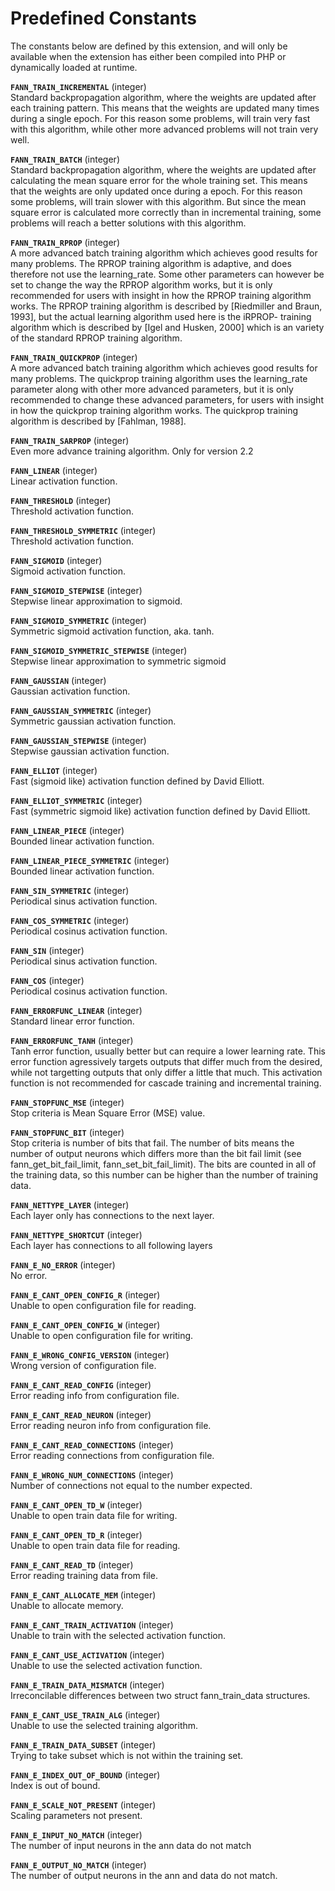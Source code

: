 Predefined Constants
====================

The constants below are defined by this extension, and will only be
available when the extension has either been compiled into PHP or
dynamically loaded at runtime.

**`FANN_TRAIN_INCREMENTAL`** (<span class="type">integer</span>)  
<span class="simpara"> Standard backpropagation algorithm, where the
weights are updated after each training pattern. This means that the
weights are updated many times during a single epoch. For this reason
some problems, will train very fast with this algorithm, while other
more advanced problems will not train very well. </span>

**`FANN_TRAIN_BATCH`** (<span class="type">integer</span>)  
<span class="simpara"> Standard backpropagation algorithm, where the
weights are updated after calculating the mean square error for the
whole training set. This means that the weights are only updated once
during a epoch. For this reason some problems, will train slower with
this algorithm. But since the mean square error is calculated more
correctly than in incremental training, some problems will reach a
better solutions with this algorithm. </span>

**`FANN_TRAIN_RPROP`** (<span class="type">integer</span>)  
<span class="simpara"> A more advanced batch training algorithm which
achieves good results for many problems. The RPROP training algorithm is
adaptive, and does therefore not use the learning\_rate. Some other
parameters can however be set to change the way the RPROP algorithm
works, but it is only recommended for users with insight in how the
RPROP training algorithm works. The RPROP training algorithm is
described by \[Riedmiller and Braun, 1993\], but the actual learning
algorithm used here is the iRPROP- training algorithm which is described
by \[Igel and Husken, 2000\] which is an variety of the standard RPROP
training algorithm. </span>

**`FANN_TRAIN_QUICKPROP`** (<span class="type">integer</span>)  
<span class="simpara"> A more advanced batch training algorithm which
achieves good results for many problems. The quickprop training
algorithm uses the learning\_rate parameter along with other more
advanced parameters, but it is only recommended to change these advanced
parameters, for users with insight in how the quickprop training
algorithm works. The quickprop training algorithm is described by
\[Fahlman, 1988\]. </span>

**`FANN_TRAIN_SARPROP`** (<span class="type">integer</span>)  
<span class="simpara"> Even more advance training algorithm. Only for
version 2.2 </span>

<!-- -->

**`FANN_LINEAR`** (<span class="type">integer</span>)  
<span class="simpara"> Linear activation function. </span>

**`FANN_THRESHOLD`** (<span class="type">integer</span>)  
<span class="simpara"> Threshold activation function. </span>

**`FANN_THRESHOLD_SYMMETRIC`** (<span class="type">integer</span>)  
<span class="simpara"> Threshold activation function. </span>

**`FANN_SIGMOID`** (<span class="type">integer</span>)  
<span class="simpara"> Sigmoid activation function. </span>

**`FANN_SIGMOID_STEPWISE`** (<span class="type">integer</span>)  
<span class="simpara"> Stepwise linear approximation to sigmoid. </span>

**`FANN_SIGMOID_SYMMETRIC`** (<span class="type">integer</span>)  
<span class="simpara"> Symmetric sigmoid activation function, aka. tanh.
</span>

**`FANN_SIGMOID_SYMMETRIC_STEPWISE`** (<span class="type">integer</span>)  
<span class="simpara"> Stepwise linear approximation to symmetric
sigmoid </span>

**`FANN_GAUSSIAN`** (<span class="type">integer</span>)  
<span class="simpara"> Gaussian activation function. </span>

**`FANN_GAUSSIAN_SYMMETRIC`** (<span class="type">integer</span>)  
<span class="simpara"> Symmetric gaussian activation function. </span>

**`FANN_GAUSSIAN_STEPWISE`** (<span class="type">integer</span>)  
<span class="simpara"> Stepwise gaussian activation function. </span>

**`FANN_ELLIOT`** (<span class="type">integer</span>)  
<span class="simpara"> Fast (sigmoid like) activation function defined
by David Elliott. </span>

**`FANN_ELLIOT_SYMMETRIC`** (<span class="type">integer</span>)  
<span class="simpara"> Fast (symmetric sigmoid like) activation function
defined by David Elliott. </span>

**`FANN_LINEAR_PIECE`** (<span class="type">integer</span>)  
<span class="simpara"> Bounded linear activation function. </span>

**`FANN_LINEAR_PIECE_SYMMETRIC`** (<span class="type">integer</span>)  
<span class="simpara"> Bounded linear activation function. </span>

**`FANN_SIN_SYMMETRIC`** (<span class="type">integer</span>)  
<span class="simpara"> Periodical sinus activation function. </span>

**`FANN_COS_SYMMETRIC`** (<span class="type">integer</span>)  
<span class="simpara"> Periodical cosinus activation function. </span>

**`FANN_SIN`** (<span class="type">integer</span>)  
<span class="simpara"> Periodical sinus activation function. </span>

**`FANN_COS`** (<span class="type">integer</span>)  
<span class="simpara"> Periodical cosinus activation function. </span>

<!-- -->

**`FANN_ERRORFUNC_LINEAR`** (<span class="type">integer</span>)  
<span class="simpara"> Standard linear error function. </span>

**`FANN_ERRORFUNC_TANH`** (<span class="type">integer</span>)  
<span class="simpara"> Tanh error function, usually better but can
require a lower learning rate. This error function agressively targets
outputs that differ much from the desired, while not targetting outputs
that only differ a little that much. This activation function is not
recommended for cascade training and incremental training. </span>

<!-- -->

**`FANN_STOPFUNC_MSE`** (<span class="type">integer</span>)  
<span class="simpara"> Stop criteria is Mean Square Error (MSE) value.
</span>

**`FANN_STOPFUNC_BIT`** (<span class="type">integer</span>)  
<span class="simpara"> Stop criteria is number of bits that fail. The
number of bits means the number of output neurons which differs more
than the bit fail limit (see fann\_get\_bit\_fail\_limit,
fann\_set\_bit\_fail\_limit). The bits are counted in all of the
training data, so this number can be higher than the number of training
data. </span>

<!-- -->

**`FANN_NETTYPE_LAYER`** (<span class="type">integer</span>)  
<span class="simpara"> Each layer only has connections to the next
layer. </span>

**`FANN_NETTYPE_SHORTCUT`** (<span class="type">integer</span>)  
<span class="simpara"> Each layer has connections to all following
layers </span>

<!-- -->

**`FANN_E_NO_ERROR`** (<span class="type">integer</span>)  
<span class="simpara"> No error. </span>

**`FANN_E_CANT_OPEN_CONFIG_R`** (<span class="type">integer</span>)  
<span class="simpara"> Unable to open configuration file for reading.
</span>

**`FANN_E_CANT_OPEN_CONFIG_W`** (<span class="type">integer</span>)  
<span class="simpara"> Unable to open configuration file for writing.
</span>

**`FANN_E_WRONG_CONFIG_VERSION`** (<span class="type">integer</span>)  
<span class="simpara"> Wrong version of configuration file. </span>

**`FANN_E_CANT_READ_CONFIG`** (<span class="type">integer</span>)  
<span class="simpara"> Error reading info from configuration file.
</span>

**`FANN_E_CANT_READ_NEURON`** (<span class="type">integer</span>)  
<span class="simpara"> Error reading neuron info from configuration
file. </span>

**`FANN_E_CANT_READ_CONNECTIONS`** (<span class="type">integer</span>)  
<span class="simpara"> Error reading connections from configuration
file. </span>

**`FANN_E_WRONG_NUM_CONNECTIONS`** (<span class="type">integer</span>)  
<span class="simpara"> Number of connections not equal to the number
expected. </span>

**`FANN_E_CANT_OPEN_TD_W`** (<span class="type">integer</span>)  
<span class="simpara"> Unable to open train data file for writing.
</span>

**`FANN_E_CANT_OPEN_TD_R`** (<span class="type">integer</span>)  
<span class="simpara"> Unable to open train data file for reading.
</span>

**`FANN_E_CANT_READ_TD`** (<span class="type">integer</span>)  
<span class="simpara"> Error reading training data from file. </span>

**`FANN_E_CANT_ALLOCATE_MEM`** (<span class="type">integer</span>)  
<span class="simpara"> Unable to allocate memory. </span>

**`FANN_E_CANT_TRAIN_ACTIVATION`** (<span class="type">integer</span>)  
<span class="simpara"> Unable to train with the selected activation
function. </span>

**`FANN_E_CANT_USE_ACTIVATION`** (<span class="type">integer</span>)  
<span class="simpara"> Unable to use the selected activation function.
</span>

**`FANN_E_TRAIN_DATA_MISMATCH`** (<span class="type">integer</span>)  
<span class="simpara"> Irreconcilable differences between two struct
fann\_train\_data structures. </span>

**`FANN_E_CANT_USE_TRAIN_ALG`** (<span class="type">integer</span>)  
<span class="simpara"> Unable to use the selected training algorithm.
</span>

**`FANN_E_TRAIN_DATA_SUBSET`** (<span class="type">integer</span>)  
<span class="simpara"> Trying to take subset which is not within the
training set. </span>

**`FANN_E_INDEX_OUT_OF_BOUND`** (<span class="type">integer</span>)  
<span class="simpara"> Index is out of bound. </span>

**`FANN_E_SCALE_NOT_PRESENT`** (<span class="type">integer</span>)  
<span class="simpara"> Scaling parameters not present. </span>

**`FANN_E_INPUT_NO_MATCH`** (<span class="type">integer</span>)  
<span class="simpara"> The number of input neurons in the ann data do
not match </span>

**`FANN_E_OUTPUT_NO_MATCH`** (<span class="type">integer</span>)  
<span class="simpara"> The number of output neurons in the ann and data
do not match. </span>
